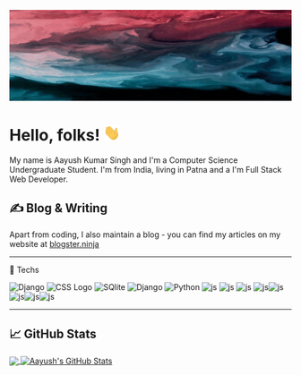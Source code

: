 [![Header](https://github.com/Aayush452-cell/Aayush452-cell/blob/master/header.gif "Header")](http://aayushsingh.herokuapp.com/)


# Hello, folks! <img src="https://raw.githubusercontent.com/Aayush452-cell/Aayush452-cell/master/wave.gif" width="30px">
My name is Aayush Kumar Singh and I'm a Computer Science Undergraduate Student. I'm from India, living in Patna and a I'm Full Stack Web Developer.


## &#x270d; Blog & Writing

Apart from coding, I also maintain a blog - you can find my articles on my website at [blogster.ninja](https://www.blogster.ninja/) 


---

🧰 Techs

<img src="https://cdn.worldvectorlogo.com/logos/django.svg" alt="Django" width="50" height="50"/>  <img src="https://cdn.worldvectorlogo.com/logos/react-2.svg" alt="CSS Logo" width="50" height="50"/>  <img src="https://cdn.worldvectorlogo.com/logos/sqlite.svg" alt="SQlite" width="100" height="50"/>  <img src="https://cdn.worldvectorlogo.com/logos/mysql-3.svg" alt="Django" width="100" height="50"/> <img src="https://cdn.worldvectorlogo.com/logos/python-5.svg" alt="Python" width="60" height="50"/>  <img src="https://cdn.worldvectorlogo.com/logos/javascript-1.svg" alt="js" width="60" height="50"/>  <img src="https://cdn.worldvectorlogo.com/logos/flask.svg" alt="js" width="60" height="50"/> <img src="https://cdn.worldvectorlogo.com/logos/c.svg" alt="js" width="50" height="50"/>
<img src="https://cdn.worldvectorlogo.com/logos/bitbucket.svg" alt="js" width="50" height="50"/><img src="https://cdn.worldvectorlogo.com/logos/jquery-1.svg" alt="js" width="150" height="50"/><img src="https://cdn.worldvectorlogo.com/logos/git.svg" alt="js" width="150" height="50"/><img src="https://cdn.worldvectorlogo.com/logos/apache-13.svg" alt="js" width="150" height="50"/><img src="https://cdn.worldvectorlogo.com/logos/aws-ec2.svg" alt="js" width="120" height="50"/>
 
---



## &#x1f4c8; GitHub Stats

<a href="https://github.com/Aayush452-cell/Aayush452-cell">
  <img align="center" src="https://github-readme-stats.vercel.app/api/top-langs/?username=Aayush452-cell&hide=java,html,tex&title_color=ffffff&text_color=c9cacc&icon_color=2bbc8a&bg_color=1d1f21&langs_count=3" />
</a>

<a href="https://github.com/Aayush452-cell/Aayush452-cell">
  <img align="center" src="https://github-readme-stats.vercel.app/api?username=Aayush452-cell&line_height=27&show_icons=true&count_private=true&theme=dark" alt="Aayush's GitHub Stats" />
</a>
